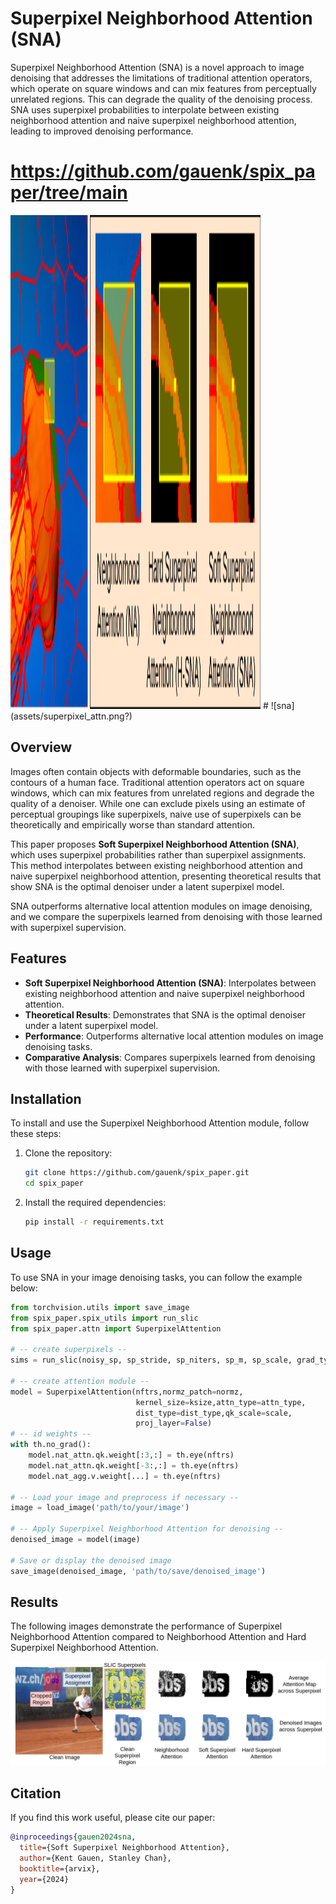 # Superpixel Neighborhood Attention (SNA)

Superpixel Neighborhood Attention (SNA) is a novel approach to image denoising that addresses the limitations of traditional attention operators, which operate on square windows and can mix features from perceptually unrelated regions. This can degrade the quality of the denoising process. SNA uses superpixel probabilities to interpolate between existing neighborhood attention and naive superpixel neighborhood attention, leading to improved denoising performance.

# https://github.com/gauenk/spix_paper/tree/main
<img src="assets/superpixel_attn.png" width="400" height="790">
# ![sna](assets/superpixel_attn.png?)


## Overview

Images often contain objects with deformable boundaries, such as the contours of a human face. Traditional attention operators act on square windows, which can mix features from unrelated regions and degrade the quality of a denoiser. While one can exclude pixels using an estimate of perceptual groupings like superpixels, naive use of superpixels can be theoretically and empirically worse than standard attention.

This paper proposes **Soft Superpixel Neighborhood Attention (SNA)**, which uses superpixel probabilities rather than superpixel assignments. This method interpolates between existing neighborhood attention and naive superpixel neighborhood attention, presenting theoretical results that show SNA is the optimal denoiser under a latent superpixel model.

SNA outperforms alternative local attention modules on image denoising, and we compare the superpixels learned from denoising with those learned with superpixel supervision.

## Features

- **Soft Superpixel Neighborhood Attention (SNA)**: Interpolates between existing neighborhood attention and naive superpixel neighborhood attention.
- **Theoretical Results**: Demonstrates that SNA is the optimal denoiser under a latent superpixel model.
- **Performance**: Outperforms alternative local attention modules on image denoising tasks.
- **Comparative Analysis**: Compares superpixels learned from denoising with those learned with superpixel supervision.

## Installation

To install and use the Superpixel Neighborhood Attention module, follow these steps:

1. Clone the repository:
    ```bash
    git clone https://github.com/gauenk/spix_paper.git
    cd spix_paper
    ```

2. Install the required dependencies:
    ```bash
    pip install -r requirements.txt
    ```

## Usage

To use SNA in your image denoising tasks, you can follow the example below:

```python
from torchvision.utils import save_image
from spix_paper.spix_utils import run_slic
from spix_paper.attn import SuperpixelAttention

# -- create superpixels --
sims = run_slic(noisy_sp, sp_stride, sp_niters, sp_m, sp_scale, grad_type)[1]

# -- create attention module --
model = SuperpixelAttention(nftrs,normz_patch=normz,
                            kernel_size=ksize,attn_type=attn_type,
                            dist_type=dist_type,qk_scale=scale,
                            proj_layer=False)
# -- id weights --
with th.no_grad():
    model.nat_attn.qk.weight[:3,:] = th.eye(nftrs)
    model.nat_attn.qk.weight[-3:,:] = th.eye(nftrs)
    model.nat_agg.v.weight[...] = th.eye(nftrs)

# -- Load your image and preprocess if necessary --
image = load_image('path/to/your/image')

# -- Apply Superpixel Neighborhood Attention for denoising --
denoised_image = model(image)

# Save or display the denoised image
save_image(denoised_image, 'path/to/save/denoised_image')
```


## Results

The following images demonstrate the performance of Superpixel Neighborhood Attention compared to Neighborhood Attention and Hard Superpixel Neighborhood Attention.

![compare](assets/logo_results.png?)


## Citation

If you find this work useful, please cite our paper:

```bibtex
@inproceedings{gauen2024sna,
  title={Soft Superpixel Neighborhood Attention},
  author={Kent Gauen, Stanley Chan},
  booktitle={arvix},
  year={2024}
}

